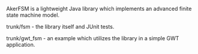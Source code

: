AkerFSM is a lightweight Java library which implements an advanced finite state machine model.

trunk/fsm - the library itself and JUnit tests.

trunk/gwt\_fsm - an example which utilizes the library in a simple GWT application.